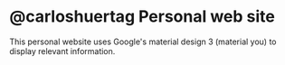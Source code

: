 # @carloshuertag Personal web site

This personal website uses Google's material design 3 (material you) to display relevant information.
